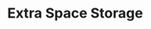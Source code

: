 ---
title: "Extra Space Storage"
url: /chicago/extra-space-storage-north-mccormick-road/
shop: storage rental
---